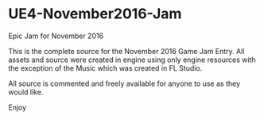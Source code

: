 # UE4-November2016-Jam

Epic Jam for November 2016

This is the complete source for the November 2016 Game Jam Entry.  All assets and source were created in engine using only engine resources with the exception of the Music which was created in FL Studio.

All source is commented and freely available for anyone to use as they would like.

Enjoy
